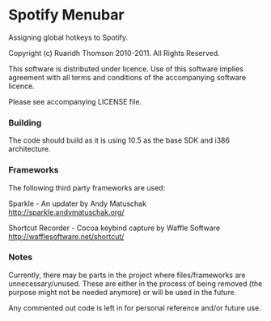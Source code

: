 # Spotify Menubar #
Assigning global hotkeys to Spotify.

Copyright (c) Ruaridh Thomson 2010-2011. All Rights Reserved.

This software is distributed under licence. Use of this software
implies agreement with all terms and conditions of the accompanying
software licence.

Please see accompanying LICENSE file.

### Building ###

The code should build as it is using 10.5 as the base SDK and i386 architecture.

### Frameworks ###

The following third party frameworks are used:

Sparkle - An updater by Andy Matuschak
http://sparkle.andymatuschak.org/

Shortcut Recorder - Cocoa keybind capture by Waffle Software
http://wafflesoftware.net/shortcut/

### Notes ###

Currently, there may be parts in the project where files/frameworks are unnecessary/unused.
These are either in the process of being removed (the purpose might not be needed anymore) or will be used in the future.

Any commented out code is left in for personal reference and/or future use.